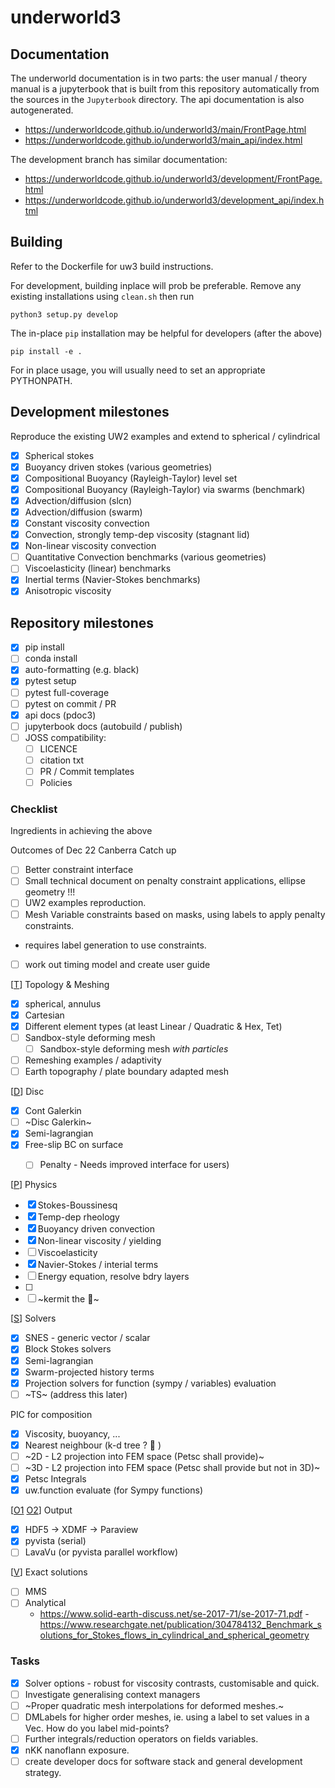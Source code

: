 # underworld3

## Documentation

The underworld documentation is in two parts: the user manual / theory manual is a jupyterbook that is built from this repository automatically from the sources in the `Jupyterbook` directory. The api documentation is also autogenerated.

- https://underworldcode.github.io/underworld3/main/FrontPage.html
- https://underworldcode.github.io/underworld3/main_api/index.html

The development branch has similar documentation:

- https://underworldcode.github.io/underworld3/development/FrontPage.html
- https://underworldcode.github.io/underworld3/development_api/index.html


## Building

Refer to the Dockerfile for uw3 build instructions.  

For development, building inplace will prob be preferable.  Remove
any existing installations using `clean.sh` then run

```shell
python3 setup.py develop 
```

The in-place `pip` installation may be helpful for developers (after the above)

```shell
pip install -e .
```

For in place usage, you will usually need to set an appropriate PYTHONPATH.


## Development milestones

Reproduce the existing UW2 examples and extend to spherical / cylindrical

- [x] Spherical stokes
- [x] Buoyancy driven stokes (various geometries)
- [x] Compositional Buoyancy (Rayleigh-Taylor) level set
- [x] Compositional Buoyancy (Rayleigh-Taylor) via swarms (benchmark)
- [x] Advection/diffusion (slcn)
- [x] Advection/diffusion (swarm)
- [x] Constant viscosity convection
- [x] Convection, strongly temp-dep viscosity (stagnant lid)
- [x] Non-linear viscosity convection 
- [ ] Quantitative Convection benchmarks (various geometries)
- [ ] Viscoelasticity (linear) benchmarks 
- [x] Inertial terms (Navier-Stokes benchmarks)
- [x] Anisotropic viscosity

## Repository milestones

 - [x] pip install 
 - [ ] conda install 
 - [x] auto-formatting (e.g. black)
 - [x] pytest setup
 - [ ] pytest full-coverage
 - [ ] pytest on commit / PR
 - [x] api docs (pdoc3)
 - [ ] jupyterbook docs (autobuild / publish)
 - [ ] JOSS compatibility:
   - [ ] LICENCE
   - [ ] citation txt
   - [ ] PR / Commit templates
   - [ ] Policies

### Checklist

Ingredients in achieving the above

Outcomes of Dec 22 Canberra Catch up

- [ ] Better constraint interface
- [ ] Small technical document on penalty constraint applications, ellipse geometry !!!
- [ ] UW2 examples reproduction.
- [ ] Mesh Variable constraints based on masks, using labels to apply penalty constraints.
 - requires label generation to use constraints.
- [ ] work out timing model and create user guide


[[T](https://github.com/underworldcode/underworld3/blob/master/src/ex1.c#L174)] Topology & Meshing

- [x] spherical, annulus 
- [x] Cartesian
- [x] Different element types (at least Linear / Quadratic & Hex, Tet)
- [ ] Sandbox-style deforming mesh
  - [ ] Sandbox-style deforming mesh *with particles* 
- [ ] Remeshing examples / adaptivity
- [ ] Earth topography / plate boundary adapted mesh

[[D](https://github.com/underworldcode/underworld3/blob/master/src/ex1.c#L268)] Disc 

- [x] Cont Galerkin 
- [ ] ~Disc Galerkin~
- [x] Semi-lagrangian
- [x] Free-slip BC on surface
  - [ ] Penalty - Needs improved interface for users)


[[P](https://github.com/underworldcode/underworld3/blob/master/src/ex1.c#L73)] Physics

- [x] Stokes-Boussinesq
- [x] Temp-dep rheology
- [x] Buoyancy driven convection
- [x] Non-linear viscosity / yielding
- [ ] Viscoelasticity
- [x] Navier-Stokes / interial terms
- [ ] Energy equation, resolve bdry layers
- [ ]
- [ ] ~kermit the 🐸~

[[S](https://github.com/underworldcode/underworld3/blob/master/src/ex1.c#L354)] Solvers

- [x] SNES - generic vector / scalar
- [x] Block Stokes solvers
- [x] Semi-lagrangian
- [x] Swarm-projected history terms
- [x] Projection solvers for function (sympy / variables) evaluation
- [ ] ~TS~  (address this later)

PIC for composition

- [x] Viscosity, buoyancy, ... 
- [x] Nearest neighbour (k-d tree ? 🌳 )
- [ ] ~2D - L2 projection into FEM space (Petsc shall provide)~
- [ ] ~3D - L2 projection into FEM space (Petsc shall provide but not in 3D)~
- [x] Petsc Integrals
- [x] uw.function evaluate (for Sympy functions)

[[O1](https://github.com/underworldcode/underworld3/blob/master/src/ex1.c#L218) [O2](https://github.com/underworldcode/underworld3/blob/master/src/ex1.c#L382)] Output

- [x] HDF5 -> XDMF -> Paraview
- [x] pyvista (serial)
- [ ] LavaVu (or pyvista parallel workflow)

[[V](https://github.com/underworldcode/underworld3/blob/master/src/ex1.c#L35)] Exact solutions
- [ ] MMS
- [ ] Analytical 
  - https://www.solid-earth-discuss.net/se-2017-71/se-2017-71.pdf
  -https://www.researchgate.net/publication/304784132_Benchmark_solutions_for_Stokes_flows_in_cylindrical_and_spherical_geometry


### Tasks

  - [x] Solver options - robust for viscosity contrasts, customisable and quick.
  - [ ] Investigate generalising context managers
  - [ ] ~Proper quadratic mesh interpolations for deformed meshes.~
  - [ ] DMLabels for higher order meshes, ie. using a label to set values in a Vec. How do you label mid-points?
  - [ ] Further integrals/reduction operators on fields variables.
  - [x] nKK nanoflann exposure.
  - [ ] create developer docs for software stack and general development strategy.

